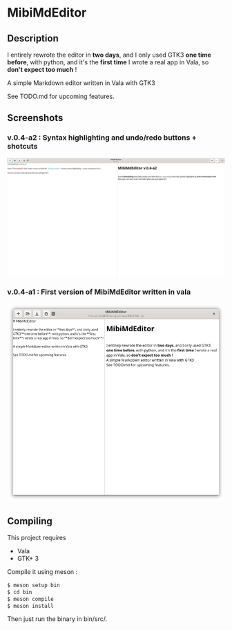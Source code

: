 # MibiMdEditor

## Description

I entirely rewrote the editor in **two days**, and I only used GTK3 **one time before**, with python, and it's the **first time** I wrote a real app in Vala, so **don't expect too much** !

A simple Markdown editor written in Vala with GTK3

See TODO.md for upcoming features.

## Screenshots

### v.0.4-a2 : Syntax highlighting and undo/redo buttons + shotcuts

![v.0.4-a2](screenshots/mibimdeditor_v04a2.png)

### v.0.4-a1 : First version of MibiMdEditor written in vala

![v.0.4-a1](screenshots/mibimdeditor_v04a1.png)

## Compiling

This project requires
* Vala
* GTK+ 3

Compile it using meson :

```
$ meson setup bin
$ cd bin
$ meson compile
$ meson install
```

Then just run the binary in bin/src/.

